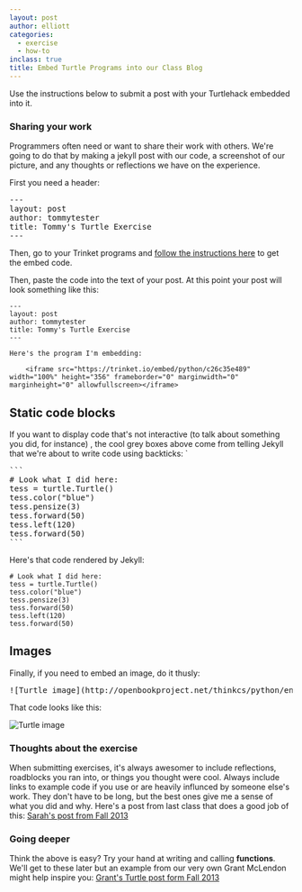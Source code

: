 ```yaml
---
layout: post
author: elliott
categories:
  - exercise
  - how-to
inclass: true
title: Embed Turtle Programs into our Class Blog
---
```


Use the instructions below to submit a post with your Turtlehack embedded into it.

### Sharing your work

Programmers often need or want to share their work with others.  We're going to do that by making a
jekyll post with our code, a screenshot of our picture, and any thoughts or reflections we have on
the experience.

First you need a header:

<pre>
---
layout: post
author: tommytester
title: Tommy's Turtle Exercise
---
</pre>

Then, go to your Trinket programs and [follow the instructions here](https://docs.trinket.io/getting-started#/2-sharing-trinkets/embed-a-trinket)
to get the embed code.

Then, paste the code into the text of your post.  At this point your post will look something like this:


```
---
layout: post
author: tommytester
title: Tommy's Turtle Exercise
---

Here's the program I'm embedding:

    <iframe src="https://trinket.io/embed/python/c26c35e489" width="100%" height="356" frameborder="0" marginwidth="0" marginheight="0" allowfullscreen></iframe>
```

## Static code blocks

If you want to display code that's not interactive (to talk about something you did, for instance)
, the cool grey boxes above come from telling Jekyll that we're about to write code using backticks: `

<pre>
```
# Look what I did here:
tess = turtle.Turtle()
tess.color("blue")
tess.pensize(3)
tess.forward(50)
tess.left(120)
tess.forward(50)
```
</pre>

Here's that code rendered by Jekyll:

```
# Look what I did here:
tess = turtle.Turtle()
tess.color("blue")
tess.pensize(3)
tess.forward(50)
tess.left(120)
tess.forward(50)
```


## Images

Finally, if you need to embed an image, do it thusly:

<pre>
![Turtle image](http://openbookproject.net/thinkcs/python/english3e/_images/tess03.png)
</pre>

That code looks like this:

![Turtle image](http://openbookproject.net/thinkcs/python/english3e/_images/tess03.png)


### Thoughts about the exercise

When submitting exercises, it's always awesomer to include reflections, roadblocks you ran into, or
things you thought were cool. Always include links to example code if you use or are heavily influnced
by someone else's work. They don't have to be long, but the best ones give me a sense of what you did
and why.  Here's a post from last class that does a good job of this: [Sarah's post from Fall 2013](http://silshack.github.io/fall2013/post/2013/09/09/Sophie.html)

### Going deeper

Think the above is easy?  Try your hand at writing and calling **functions**. We'll get to these
later but an example from our very own Grant McLendon might help inspire you:
[Grant's Turtle post form Fall 2013](http://silshack.github.io/fall2013/gmclendon/2013/09/09/grants-turtle.html)
